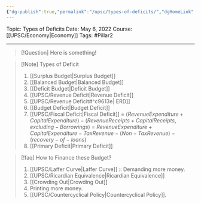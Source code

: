 ```yaml
---
{"dg-publish":true,"permalink":"/upsc/types-of-deficits/","dgHomeLink":true,"dgPassFrontmatter":false}
---
```


Topic: Types of Deficits
Date: May 6, 2022
Course: [[UPSC/Economy|Economy]]
Tags: #Pillar2 

---

> [!Question]
> Here is something! 


>[!Note] Types of Deficit
> 1. [[Surplus Budget|Surplus Budget]]
> 2. [[Balanced Budget|Balanced Budget]]
> 3. [[Deficit Budget|Deficit Budget]]
> 4. [[UPSC/Revenue Deficit|Revenue Deficit]]
> 5. [[UPSC/Revenue Deficit#^c9613e| ERD]]
> 6. [[Budget Deficit|Budget Deficit]]
> 7. [[UPSC/Fiscal Deficit|Fiscal Deficit]] = $(Revenue Expenditure  + Capital Expenditure) - (Revenue Receipts + Capital Receipts,excluding-Borrowings)$ = $Revenue Expenditure  + Capital Expenditure - Tax Revenue - (Non-Tax Revenue) - (recovery-of-loans)$
> 8. [[Primary Deficit|Primary Deficit]]

>[!faq] How to Finance these Budget?
> 1. [[UPSC/Laffer Curve|Laffer Curve]] :: Demanding more money. 
> 2. [[UPSC/Ricardian Equivalence|Ricardian Equivalence]] 
> 3. [[Crowding Out|Crowding Out]]
> 4. Printing more money. 
> 5. [[UPSC/Countercyclical Policy|Countercyclical Policy]]. 




